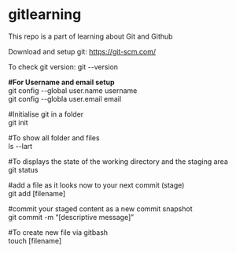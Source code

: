 # gitlearning
This repo is a part of learning about Git and Github

Download and setup git:     https://git-scm.com/

To check git version: git --version

<b>#For Username and email setup</b><br>
git config --global user.name username<br>
git config --globla user.email email<br>

#Initialise git in a folder<br>
git init 

#To show all folder and files<br>
ls --lart

#To displays the state of the working directory and the staging area<br>
git status

#add a file as it looks now to your next commit (stage)<br>
git add [filename]

#commit your staged content as a new commit snapshot<br>
git commit -m “[descriptive message]”

#To create new file via gitbash<br>
touch [filename]
